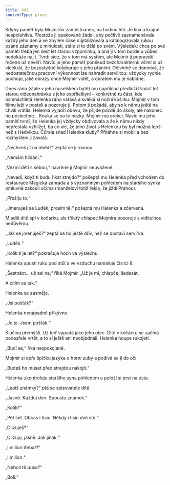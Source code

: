 ```yaml
---
title: XVI
contentType: prose
---
```


<section>

Kdyby paměť byla Mojmírův zaměstnanec, na hodinu letí. Je líná a krajně nespolehlivá. Přestože ji opakovaně žádal, aby pečlivě zaznamenávala každý jeho den a ve zbylém čase digitalizovala a katalogizovala rukou psané záznamy z minulosti, stále si to dělá po svém. Výsledek: chce po své paměti třeba jen šest let starou vzpomínku, a ona ji v tom bordelu vůbec nedokáže najít. Tvrdí sice, že v tom má systém, ale Mojmír jí popravdě řečeno už nevěří. Navíc je jeho paměť poněkud bezcharakterní: všiml si už vícekrát, že bezostyšně kolaboruje s jeho přáními. Očividně se domnívá, že nedostatečnou pracovní výkonnost lze nahradit servilitou: vždycky rychle pochopí, jaké obrazy chce Mojmír vidět, a obratem mu je nabídne.

Dnes ráno (stále v jeho nuselském bytě) mu například předloží třináct let starou videonahrávku s jeho expřítelkyní – konkrétně tu část, kde osmnáctiletá Helenka ráno vstává a svléká si noční košilku. Mojmír v tom filmu leží v posteli a pozoruje ji. Potom ji požádá, aby se k němu ještě na chvíli vrátila. Helenka vyjádří obavu, že přijde pozdě do školy, ale nakonec ho poslechne... Kouká se na to hezky. Mojmír má erekci. Navíc mu jeho paměť tvrdí, že Helenka jej vždycky obdivovala a že k němu nikdy nepřestala vzhlížet, ba co víc, že jeho život s Helenkou by byl možná lepší než s Hedvikou. Čůrala snad Helenka kluby? Přitáhne si mobil a bez rozmyšlení jí zavolá.

„Nechceš jít na oběd?“ zeptá se jí rovnou.

„Nemám hlídání.“

„Vezmi děti s sebou,“ navrhne jí Mojmír neuváženě.

</section>

<section>

„Nevadí, když ti budu řikat strejdo?“ pošeptá mu Helenka před vchodem do restaurace Magická zahrada a s významným pohledem na staršího synka omluvně zakoulí očima (manželovi totiž řekla, že jíždí Prahou).

„Přežiju to.“

„Jmenuješ se Luděk, prosím tě,“ pošeptá mu Helenka a zčervená.

Mladší dítě spí v kočárku, ale tříletý chlapec Mojmíra pozoruje s viditelnou nedůvěrou.

„Jak se jmenuješ?“ zeptá se ho ještě dřív, než se dostaví servírka.

„Luděk.“

„Kolik ti je let?“ pokračuje hoch ve výslechu.

Helenka spustí ruku pod stůl a ve vzduchu namaluje číslici 6.

„Šestnáct... už asi ne,“ říká Mojmír. „Už je mi, chlapče, šedesát.

A cítím se tak.“

Helenka se zasměje.

„Jsi pošťák?“

Helenka nenápadně přikývne.

„Jo jo. Jsem pošťák.“

Klučina přemýšlí. Už teď vypadá jako jeho otec. Dítě v kočárku se začíná podezřele vrtět, a to si ještě ani neobjednali. Helenka houpe rukojetí.

„Budí se,“ říká nespokojeně.

Mojmír si opře špičku jazyka o horní zuby a podívá se jí do očí.

„Budeš ho muset před strejdou nakojit.“

Helenka zkontroluje staršího syna pohledem a položí si prst na ústa.

„Lepíš známky?“ ptá se spisovatele dítě.

„Jasně. Každej den. Spoustu známek.“

„Kolik?“

„Pět set. Občas i tisíc. Někdy i tisíc dvě stě.“

„Olizuješ?“

„Olizuju, jasně. Jak jinak.“

„I milion třeba?!“

„I milion.“

„Nebolí tě pusa?“

„Bolí.“

</section>
